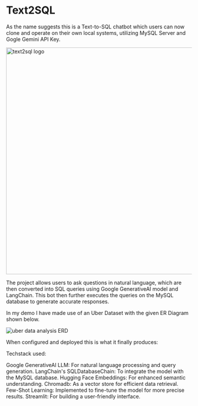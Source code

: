 # Text2SQL
As the name suggests this is a Text-to-SQL chatbot which users can now clone and operate on their own local systems, utilizing MySQL Server and Gogle Gemini API Key.




   <img width="614" align = "center" alt="text2sql logo" src="https://github.com/karantha-kur/Text2SQL/assets/80699988/01ab0d4a-e3c5-45d5-bbdd-4516b2b80f9b">


The project allows users to ask questions in natural language, which are then converted into SQL queries using Google GenerativeAI model and LangChain. 
This bot then further executes the queries on the MySQL database to generate accurate responses.

In my demo I have made use of an Uber Dataset with the given ER Diagram shown below.

![uber data analysis ERD](https://github.com/karantha-kur/Text2SQL/assets/80699988/f07ed9fc-78f9-4ed8-90be-9bf20190b90c)


When configured and deployed this is what it finally produces:


Techstack used:

Google GenerativeAI LLM: For natural language processing and query generation.
LangChain's SQLDatabaseChain: To integrate the model with the MySQL database.
Hugging Face Embeddings: For enhanced semantic understanding.
Chromadb: As a vector store for efficient data retrieval.
Few-Shot Learning: Implemented to fine-tune the model for more precise results.
Streamlit: For building a user-friendly interface.

